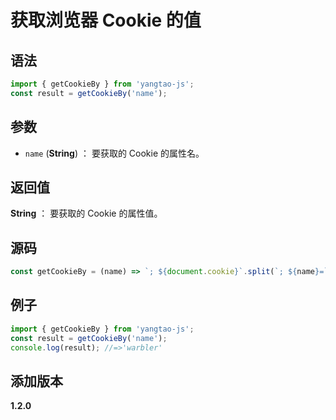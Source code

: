 # 获取浏览器 Cookie 的值

## 语法

```js
import { getCookieBy } from 'yangtao-js';
const result = getCookieBy('name');
```

## 参数

- `name` (**String**) ： 要获取的 Cookie 的属性名。

## 返回值

**String** ： 要获取的 Cookie 的属性值。

## 源码

```js
const getCookieBy = (name) => `; ${document.cookie}`.split(`; ${name}=`).pop().split(';').shift();
```

## 例子

```js
import { getCookieBy } from 'yangtao-js';
const result = getCookieBy('name');
console.log(result); //=>'warbler'
```

## 添加版本

**1.2.0**
